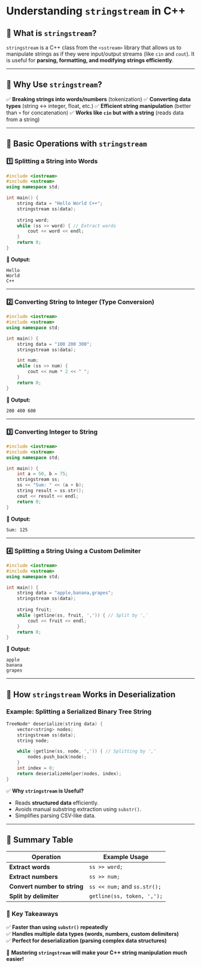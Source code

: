 # **Understanding `stringstream` in C++**

## **📌 What is `stringstream`?**
`stringstream` is a C++ class from the `<sstream>` library that allows us to manipulate strings as if they were input/output streams (like `cin` and `cout`). It is useful for **parsing, formatting, and modifying strings efficiently**.

---

## **🔹 Why Use `stringstream`?**
✅ **Breaking strings into words/numbers** (tokenization)
✅ **Converting data types** (string ↔ integer, float, etc.)
✅ **Efficient string manipulation** (better than `+` for concatenation)
✅ **Works like `cin` but with a string** (reads data from a string)

---

## **🔹 Basic Operations with `stringstream`**

### **1️⃣ Splitting a String into Words**
```cpp
#include <iostream>
#include <sstream>
using namespace std;

int main() {
    string data = "Hello World C++";
    stringstream ss(data);
    
    string word;
    while (ss >> word) { // Extract words
        cout << word << endl;
    }
    return 0;
}
```
**📝 Output:**
```
Hello
World
C++
```

---

### **2️⃣ Converting String to Integer (Type Conversion)**
```cpp
#include <iostream>
#include <sstream>
using namespace std;

int main() {
    string data = "100 200 300";
    stringstream ss(data);

    int num;
    while (ss >> num) {
        cout << num * 2 << " ";
    }
    return 0;
}
```
**📝 Output:**
```
200 400 600
```

---

### **3️⃣ Converting Integer to String**
```cpp
#include <iostream>
#include <sstream>
using namespace std;

int main() {
    int a = 50, b = 75;
    stringstream ss;
    ss << "Sum: " << (a + b);
    string result = ss.str();
    cout << result << endl;
    return 0;
}
```
**📝 Output:**
```
Sum: 125
```

---

### **4️⃣ Splitting a String Using a Custom Delimiter**
```cpp
#include <iostream>
#include <sstream>
using namespace std;

int main() {
    string data = "apple,banana,grapes";
    stringstream ss(data);
    
    string fruit;
    while (getline(ss, fruit, ',')) { // Split by ','
        cout << fruit << endl;
    }
    return 0;
}
```
**📝 Output:**
```
apple
banana
grapes
```

---

## **🔹 How `stringstream` Works in Deserialization**
### **Example: Splitting a Serialized Binary Tree String**
```cpp
TreeNode* deserialize(string data) {
    vector<string> nodes;
    stringstream ss(data);
    string node;

    while (getline(ss, node, ',')) { // Splitting by ','
        nodes.push_back(node);
    }
    int index = 0;
    return deserializeHelper(nodes, index);
}
```
✅ **Why `stringstream` is Useful?**
- Reads **structured data** efficiently.
- Avoids manual substring extraction using `substr()`.
- Simplifies parsing CSV-like data.

---

## **🚀 Summary Table**
| Operation  | Example Usage |
|------------|--------------|
| **Extract words** | `ss >> word;` |
| **Extract numbers** | `ss >> num;` |
| **Convert number to string** | `ss << num;` and `ss.str();` |
| **Split by delimiter** | `getline(ss, token, ',');` |

### **🎯 Key Takeaways**
✅ **Faster than using `substr()` repeatedly**  
✅ **Handles multiple data types (words, numbers, custom delimiters)**  
✅ **Perfect for deserialization (parsing complex data structures)**  

🚀 **Mastering `stringstream` will make your C++ string manipulation much easier!**


